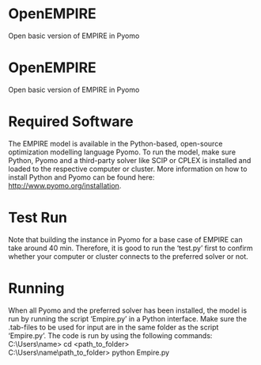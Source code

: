 # OpenEMPIRE
Open basic version of EMPIRE in Pyomo

# OpenEMPIRE
Open basic version of EMPIRE in Pyomo

# Required Software
The EMPIRE model is available in the Python-based, open-source optimization modelling language Pyomo. To run the model, make sure Python, Pyomo and a third-party solver like SCIP or CPLEX is installed and loaded to the respective computer or cluster. More information on how to install Python and Pyomo can be found here: http://www.pyomo.org/installation.

# Test Run
Note that building the instance in Pyomo for a base case of EMPIRE can take around 40 min. Therefore, it is good to run the ‘test.py’ first to confirm whether your computer or cluster connects to the preferred solver or not.

# Running
When all Pyomo and the preferred solver has been installed, the model is run by running the script ‘Empire.py’ in a Python interface. Make sure the .tab-files to be used for input are in the same folder as the script ‘Empire.py’. The code is run by using the following commands:
C:\Users\name> cd <path_to_folder>           
C:\Users\name\path_to_folder> python Empire.py   